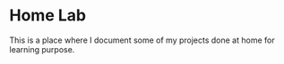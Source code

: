 # Home Lab

This is a place where I document some of my projects done at home for learning purpose.
